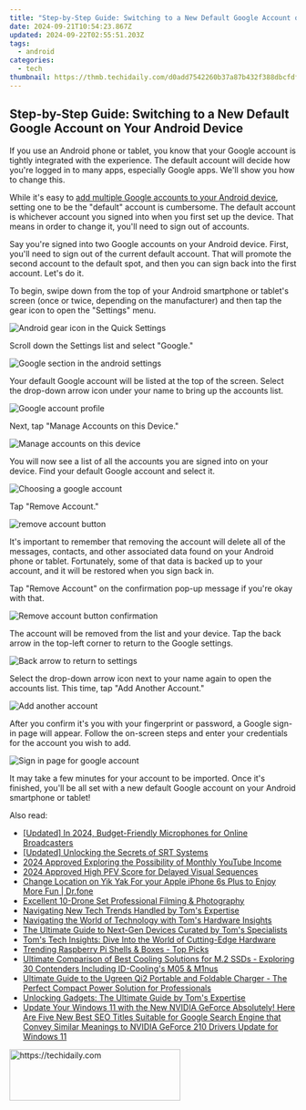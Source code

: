 ```yaml
---
title: "Step-by-Step Guide: Switching to a New Default Google Account on Your Android Device"
date: 2024-09-21T10:54:23.867Z
updated: 2024-09-22T02:55:51.203Z
tags:
  - android
categories:
  - tech
thumbnail: https://thmb.techidaily.com/d0add7542260b37a87b432f388dbcfdf91f7a9a63e5abfaa3c7c10c7e5faa6e1.jpg
---
```


## Step-by-Step Guide: Switching to a New Default Google Account on Your Android Device

If you use an Android phone or tablet, you know that your Google account is tightly integrated with the experience. The default account will decide how you're logged in to many apps, especially Google apps. We'll show you how to change this.

 While it's easy to [add multiple Google accounts to your Android device](https://extra-support.techidaily.com/in-2024-selecting-the-perfect-timing-for-b-roll-insertion/), setting one to be the "default" account is cumbersome. The default account is whichever account you signed into when you first set up the device. That means in order to change it, you'll need to sign out of accounts.

 Say you're signed into two Google accounts on your Android device. First, you'll need to sign out of the current default account. That will promote the second account to the default spot, and then you can sign back into the first account. Let's do it.

 To begin, swipe down from the top of your Android smartphone or tablet's screen (once or twice, depending on the manufacturer) and then tap the gear icon to open the "Settings" menu.

![Android gear icon in the Quick Settings](https://static1.howtogeekimages.com/wordpress/wp-content/uploads/2023/11/2020-10-19_16-20-22.png) 

 Scroll down the Settings list and select "Google."

![Google section in the android settings](https://static1.howtogeekimages.com/wordpress/wp-content/uploads/2023/11/google-account-android-1.jpg) 

 Your default Google account will be listed at the top of the screen. Select the drop-down arrow icon under your name to bring up the accounts list.

![Google account profile](https://static1.howtogeekimages.com/wordpress/wp-content/uploads/2023/11/google-account-android-2.jpg) 

 Next, tap "Manage Accounts on this Device."

![Manage accounts on this device](https://static1.howtogeekimages.com/wordpress/wp-content/uploads/2023/11/google-account-android-3.jpg) 

 You will now see a list of all the accounts you are signed into on your device. Find your default Google account and select it.

![Choosing a google account](https://static1.howtogeekimages.com/wordpress/wp-content/uploads/2023/11/google-account-android-4.jpg) 

 Tap "Remove Account."

![remove account button](https://static1.howtogeekimages.com/wordpress/wp-content/uploads/2023/11/google-account-android-5.jpg) 

 It's important to remember that removing the account will delete all of the messages, contacts, and other associated data found on your Android phone or tablet. Fortunately, some of that data is backed up to your account, and it will be restored when you sign back in.

 Tap "Remove Account" on the confirmation pop-up message if you're okay with that.

![Remove account button confirmation](https://static1.howtogeekimages.com/wordpress/wp-content/uploads/2023/11/google-account-android-6.jpg) 

 The account will be removed from the list and your device. Tap the back arrow in the top-left corner to return to the Google settings.

![Back arrow to return to settings](https://static1.howtogeekimages.com/wordpress/wp-content/uploads/2023/11/google-account-android-7.jpg) 

 Select the drop-down arrow icon next to your name again to open the accounts list. This time, tap "Add Another Account."

![Add another account](https://static1.howtogeekimages.com/wordpress/wp-content/uploads/2023/11/google-account-android-8-1.jpg) 

 After you confirm it's you with your fingerprint or password, a Google sign-in page will appear. Follow the on-screen steps and enter your credentials for the account you wish to add.

![Sign in page for google account](https://static1.howtogeekimages.com/wordpress/wp-content/uploads/2023/11/google-account-android-9-2.jpg) 

 It may take a few minutes for your account to be imported. Once it's finished, you'll be all set with a new default Google account on your Android smartphone or tablet!

<ins class="adsbygoogle"
     style="display:block"
     data-ad-format="autorelaxed"
     data-ad-client="ca-pub-7571918770474297"
     data-ad-slot="1223367746"></ins>

<ins class="adsbygoogle"
     style="display:block"
     data-ad-client="ca-pub-7571918770474297"
     data-ad-slot="8358498916"
     data-ad-format="auto"
     data-full-width-responsive="true"></ins>

<span class="atpl-alsoreadstyle">Also read:</span>
<div><ul>
<li><a href="https://facebook-video-footage.techidaily.com/updated-in-2024-budget-friendly-microphones-for-online-broadcasters/"><u>[Updated] In 2024, Budget-Friendly Microphones for Online Broadcasters</u></a></li>
<li><a href="https://some-approaches.techidaily.com/updated-unlocking-the-secrets-of-srt-systems/"><u>[Updated] Unlocking the Secrets of SRT Systems</u></a></li>
<li><a href="https://youtube-help.techidaily.com/2024-approved-exploring-the-possibility-of-monthly-youtube-income/"><u>2024 Approved Exploring the Possibility of Monthly YouTube Income</u></a></li>
<li><a href="https://some-techniques.techidaily.com/2024-approved-high-pfv-score-for-delayed-visual-sequences/"><u>2024 Approved High PFV Score for Delayed Visual Sequences</u></a></li>
<li><a href="https://location-social.techidaily.com/change-location-on-yik-yak-for-your-apple-iphone-6s-plus-to-enjoy-more-fun-drfone-by-drfone-virtual-ios/"><u>Change Location on Yik Yak For your Apple iPhone 6s Plus to Enjoy More Fun | Dr.fone</u></a></li>
<li><a href="https://article-helps.techidaily.com/excellent-10-drone-set-professional-filming-and-photography/"><u>Excellent 10-Drone Set Professional Filming & Photography</u></a></li>
<li><a href="https://hardware-tips.techidaily.com/navigating-new-tech-trends-handled-by-toms-expertise/"><u>Navigating New Tech Trends Handled by Tom's Expertise</u></a></li>
<li><a href="https://hardware-tips.techidaily.com/navigating-the-world-of-technology-with-toms-hardware-insights/"><u>Navigating the World of Technology with Tom's Hardware Insights</u></a></li>
<li><a href="https://hardware-tips.techidaily.com/the-ultimate-guide-to-next-gen-devices-curated-by-toms-specialists/"><u>The Ultimate Guide to Next-Gen Devices Curated by Tom's Specialists</u></a></li>
<li><a href="https://hardware-tips.techidaily.com/toms-tech-insights-dive-into-the-world-of-cutting-edge-hardware/"><u>Tom's Tech Insights: Dive Into the World of Cutting-Edge Hardware</u></a></li>
<li><a href="https://hardware-tips.techidaily.com/trending-raspberry-pi-shells-and-boxes-top-picks/"><u>Trending Raspberry Pi Shells & Boxes - Top Picks</u></a></li>
<li><a href="https://hardware-tips.techidaily.com/ultimate-comparison-of-best-cooling-solutions-for-m2-ssds-exploring-30-contenders-including-id-coolings-m05-and-m1nus/"><u>Ultimate Comparison of Best Cooling Solutions for M.2 SSDs - Exploring 30 Contenders Including ID-Cooling's M05 & M1nus</u></a></li>
<li><a href="https://hardware-help.techidaily.com/ultimate-guide-to-the-ugreen-qi2-portable-and-foldable-charger-the-perfect-compact-power-solution-for-professionals/"><u>Ultimate Guide to the Ugreen Qi2 Portable and Foldable Charger - The Perfect Compact Power Solution for Professionals</u></a></li>
<li><a href="https://hardware-tips.techidaily.com/unlocking-gadgets-the-ultimate-guide-by-toms-expertise/"><u>Unlocking Gadgets: The Ultimate Guide by Tom's Expertise</u></a></li>
<li><a href="https://driver-download.techidaily.com/update-your-windows-11-with-the-new-nvidia-geforce-absolutely-here-are-five-new-best-seo-titles-suitable-for-google-search-engine-that-convey-similar-meanin143/"><u>Update Your Windows 11 with the New NVIDIA GeForce Absolutely! Here Are Five New Best SEO Titles Suitable for Google Search Engine that Convey Similar Meanings to NVIDIA GeForce 210 Drivers Update for Windows 11</u></a></li>
</ul></div>

<!-- affiliate ads begin -->
<a href="https://aligracehair.sjv.io/c/5597632/1997643/19272" target="_top" id="1997643">
  <img src="//a.impactradius-go.com/display-ad/19272-1997643" border="0" alt="https://techidaily.com" width="300" height="90"/>
</a>
<img height="0" width="0" src="https://aligracehair.sjv.io/i/5597632/1997643/19272" style="position:absolute;visibility:hidden;" border="0" />
<!-- affiliate ads end -->


